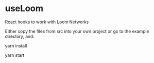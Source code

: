 # useLoom
React hooks to work with Loom Networks

Either copy the files from src into your own project or go to the example directory, and:

yarn install

yarn start
